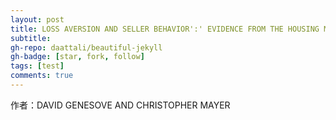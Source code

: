 ```yaml
---
layout: post
title: LOSS AVERSION AND SELLER BEHAVIOR':' EVIDENCE FROM THE HOUSING MARKET
subtitle: 
gh-repo: daattali/beautiful-jekyll
gh-badge: [star, fork, follow]
tags: [test]
comments: true
---
```

作者：DAVID GENESOVE AND CHRISTOPHER MAYER